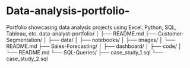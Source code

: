 # Data-analysis-portfolio-
Portfolio showcasing data analysis projects using Excel, Python, SQL, Tableau, etc.
data-analyst-portfolio/
│
├── README.md
├── Customer-Segmentation/
│   ├── data/
│   ├── notebooks/
│   ├── images/
│   └── README.md
├── Sales-Forecasting/
│   ├── dashboard/
│   ├── code/
│   └── README.md
└── SQL-Queries/
    ├── case_study_1.sql
    └── case_study_2.sql
